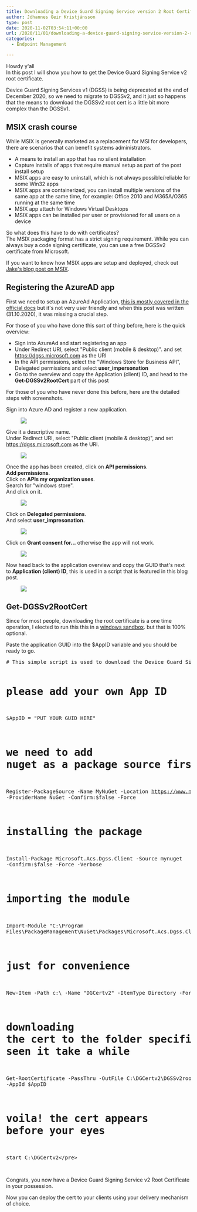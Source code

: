 ```yaml
---
title: Downloading a Device Guard Signing Service version 2 Root Certificate for MSIX
author: Jóhannes Geir Kristjánsson
type: post
date: 2020-11-02T03:54:11+00:00
url: /2020/11/01/downloading-a-device-guard-signing-service-version-2-root-certificate-for-msix/
categories:
  - Endpoint Management

---
```

Howdy y'all  
In this post I will show you how to get the Device Guard Signing Service v2 root certificate.

Device Guard Signing Services v1 (DGSS) is being deprecated at the end of December 2020, so we need to migrate to DGSSv2, and it just so happens that the means to download the DGSSv2 root cert is a little bit more complex than the DGSSv1.

## MSIX crash course

While MSIX is generally marketed as a replacement for MSI for developers, there are scenarios that can benefit systems administrators.

  * A means to install an app that has no silent installation
  * Capture installs of apps that require manual setup as part of the post install setup
  * MSIX apps are easy to uninstall, which is not always possible/reliable for some Win32 apps
  * MSIX apps are containerized, you can install multiple versions of the same app at the same time, for example: Office 2010 and M365A/O365 running at the same time
  * MSIX app attach for Windows Virtual Desktops
  * MSIX apps can be installed per user or provisioned for all users on a device

So what does this have to do with certificates?  
The MSIX packaging format has a strict signing requirement. While you can always buy a code signing certificate, you can use a free DGSSv2 certificate from Microsoft.

If you want to know how MSIX apps are setup and deployed, check out [Jake's blog post on MSIX](https://sysmansquad.com/2020/09/15/signing-and-deploying-applications-via-msix-with-intune/).

## Registering the AzureAD app

First we need to setup an AzureAd Application, [this is mostly covered in the official docs](https://docs.microsoft.com/en-us/windows/msix/package/signing-package-device-guard-signing) but it's not very user friendly and when this post was written (31.10.2020), it was missing a crucial step.

For those of you who have done this sort of thing before, here is the quick overview:

  * Sign into AzureAd and start registering an app
  * Under Redirect URI, select "Public client (mobile & desktop)". and set https://dgss.microsoft.com as the URI
  * In the API permissions, select the "Windows Store for Business API", Delegated permissions and select **user_impersonation**
  * Go to the overview and copy the Application (client) ID, and head to the **Get-DGSSv2RootCert** part of this post

For those of you who have never done this before, here are the detailed steps with screenshots.

Sign into Azure AD and register a new application.<figure class="wp-block-image size-large">

![](https://sysmansquad.com/wp-content/uploads/2020/10/1-app-registration-1024x573.png) </figure> 

Give it a descriptive name.  
Under Redirect URI, select "Public client (mobile & desktop)", and set https://dgss.microsoft.com as the URI.<figure class="wp-block-image size-large">

![](https://sysmansquad.com/wp-content/uploads/2020/10/2-replyurl.png) </figure> 

Once the app has been created, click on **API permissions**.  
**Add permissions**.  
Click on **APIs my organization uses**.  
Search for "windows store".  
And click on it.<figure class="wp-block-image size-large">

![](https://sysmansquad.com/wp-content/uploads/2020/10/3-api-permissions-1024x342.png) </figure> 

Click on **Delegated permissions**.  
And select **user_impresonation**.<figure class="wp-block-image size-large">

![](https://sysmansquad.com/wp-content/uploads/2020/10/4-delegate-access.png) </figure> 

Click on **Grant consent for...** otherwise the app will not work.<figure class="wp-block-image size-large">

![](https://sysmansquad.com/wp-content/uploads/2020/10/5-consent-1024x494.png) </figure> 

Now head back to the application overview and copy the GUID that's next to **Application (client) ID**, this is used in a script that is featured in this blog post.<figure class="wp-block-image size-large">

![](https://sysmansquad.com/wp-content/uploads/2020/10/6-appid.png) </figure> 

## Get-DGSSv2RootCert

Since for most people, downloading the root certificate is a one time operation, I elected to run this this in a [windows sandbox](https://docs.microsoft.com/en-us/windows/security/threat-protection/windows-sandbox/windows-sandbox-overview). but that is 100% optional.

Paste the application GUID into the $AppID variable and you should be ready to go.

<div class="wp-block-codemirror-blocks-code-block code-block">
  <pre class="CodeMirror" data-setting="{&quot;mode&quot;:&quot;powershell&quot;,&quot;mime&quot;:&quot;application/x-powershell&quot;,&quot;theme&quot;:&quot;default&quot;,&quot;lineNumbers&quot;:true,&quot;styleActiveLine&quot;:true,&quot;lineWrapping&quot;:true,&quot;readOnly&quot;:false,&quot;fileName&quot;:&quot;Get-DGSSv2RootCert.ps1&quot;,&quot;language&quot;:&quot;PowerShell&quot;,&quot;modeName&quot;:&quot;powershell&quot;}"># This simple script is used to download the Device Guard Signing Service v2 Root Certificate


# please add your own App ID
$AppID = "PUT YOUR GUID HERE"



# we need to add nuget as a package source first
Register-PackageSource -Name MyNuGet -Location https://www.nuget.org/api/v2 -ProviderName NuGet -Confirm:$false -Force

# installing the package
Install-Package Microsoft.Acs.Dgss.Client -Source mynuget -Confirm:$false -Force -Verbose

# importing the module
Import-Module "C:\Program Files\PackageManagement\NuGet\Packages\Microsoft.Acs.Dgss.Client.1.0.11\PowerShell\Microsoft.Acs.Dgss.Client.dll"

# just for convenience
New-Item -Path c:\ -Name "DGCertv2" -ItemType Directory -Force

# downloading the cert to the folder specified above, this step is not instant, ive seen it take a while
Get-RootCertificate -PassThru -OutFile C:\DGCertv2\DGSSv2root.cer -AppId $AppID

# voila! the cert appears before your eyes
start C:\DGCertv2\</pre>
</div>

Congrats, you now have a Device Guard Signing Service v2 Root Certificate in your possession.

Now you can deploy the cert to your clients using your delivery mechanism of choice.
